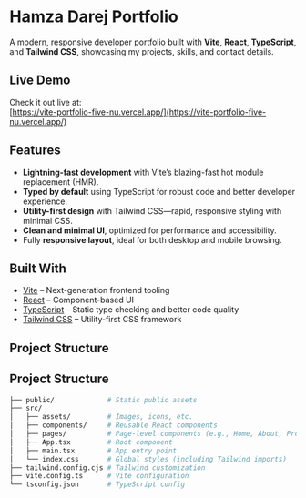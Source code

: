 #  Hamza Darej Portfolio

A modern, responsive developer portfolio built with **Vite**, **React**, **TypeScript**, and **Tailwind CSS**, showcasing my projects, skills, and contact details.

##  Live Demo

Check it out live at:  
[https://vite-portfolio-five-nu.vercel.app/](https://vite-portfolio-five-nu.vercel.app/)

##  Features

- **Lightning-fast development** with Vite’s blazing-fast hot module replacement (HMR).
- **Typed by default** using TypeScript for robust code and better developer experience.
- **Utility-first design** with Tailwind CSS—rapid, responsive styling with minimal CSS.
- **Clean and minimal UI**, optimized for performance and accessibility.
- Fully **responsive layout**, ideal for both desktop and mobile browsing.

##  Built With

- [Vite](https://vitejs.dev/) – Next-generation frontend tooling
- [React](https://reactjs.org/) – Component-based UI
- [TypeScript](https://www.typescriptlang.org/) – Static type checking and better code quality
- [Tailwind CSS](https://tailwindcss.com/) – Utility-first CSS framework

##  Project Structure

## Project Structure

```bash
├── public/             # Static public assets
├── src/
│   ├── assets/         # Images, icons, etc.
│   ├── components/     # Reusable React components
│   ├── pages/          # Page-level components (e.g., Home, About, Projects)
│   ├── App.tsx         # Root component
│   ├── main.tsx        # App entry point
│   └── index.css       # Global styles (including Tailwind imports)
├── tailwind.config.cjs # Tailwind customization
├── vite.config.ts      # Vite configuration
└── tsconfig.json       # TypeScript config

